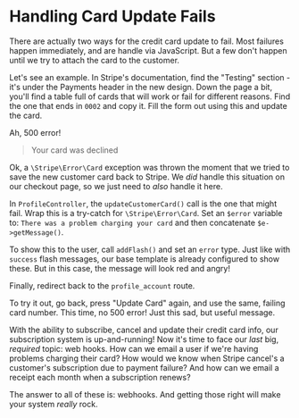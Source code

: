 # Handling Card Update Fails

There are actually two ways for the credit card update to fail. Most failures happen
immediately, and are handle via JavaScript. But a few don't happen until we try to
attach the card to the customer.

Let's see an example. In Stripe's documentation, find the "Testing" section - it's
under the Payments header in the new design. Down the page a bit, you'll find a table
full of cards that will work or fail for different reasons. Find the one that ends
in `0002` and copy it. Fill the form out using this and update the card.

Ah, 500 error!

> Your card was declined

Ok, a `\Stripe\Error\Card` exception was thrown the moment that we tried to save
the new customer card back to Stripe. We *did* handle this situation on our
checkout page, so we just need to *also* handle it here.

In `ProfileController`, the `updateCustomerCard()` call is the one that might fail.
Wrap this is a try-catch for `\Stripe\Error\Card`. Set an `$error` variable to:
`There was a problem charging your card` and then concatenate `$e->getMessage()`.

To show this to the user, call `addFlash()` and set an `error` type. Just like with
`success` flash messages, our base template is already configured to show these.
But in this case, the message will look red and angry!

Finally, redirect back to the `profile_account` route.

To try it out, go back, press "Update Card" again, and use the same, failing card
number. This time, no 500 error! Just this sad, but useful message.

With the ability to subscribe, cancel and update their credit card info, our subscription
system is up-and-running! Now it's time to face our *last* big, *required* topic:
web hooks. How can we email a user if we're having problems charging their card?
How would we know when Stripe cancel's a customer's subscription due to payment failure?
And how can we email a receipt each month when a subscription renews?

The answer to all of these is: webhooks. And getting those right will make your
system *really* rock.
